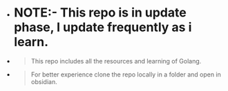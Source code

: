 - # NOTE:- This repo is in update phase, I update frequently as i learn.
- > This repo includes all the resources and learning of Golang.
- > For better experience clone the repo locally in a folder and open in obsidian.
 
 
